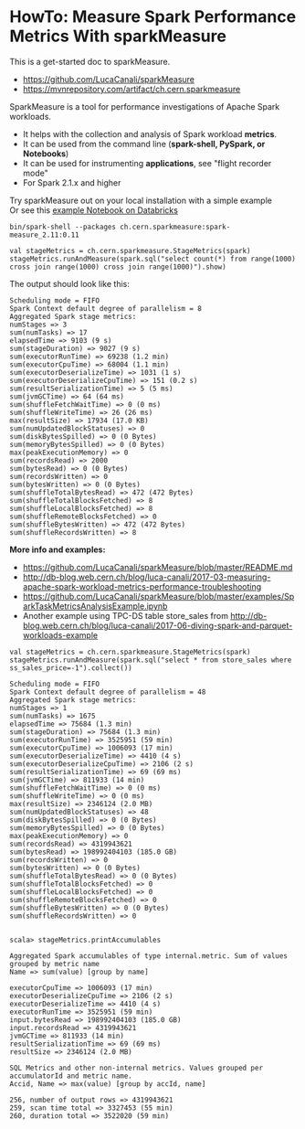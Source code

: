 # HowTo: Measure Spark Performance Metrics With sparkMeasure
This is a get-started doc to sparkMeasure.
  * https://github.com/LucaCanali/sparkMeasure
  * https://mvnrepository.com/artifact/ch.cern.sparkmeasure

SparkMeasure is a tool for performance investigations of Apache Spark workloads.   
  * It helps with the collection and analysis of Spark workload **metrics**.
  * It can be used from the command line (**spark-shell, PySpark, or Notebooks**)
  * It can be used for instrumenting **applications**, see "flight recorder mode"
  * For Spark 2.1.x and higher

   
Try sparkMeasure out on your local installation with a simple example   
Or see this [example Notebook on Databricks](https://databricks-prod-cloudfront.cloud.databricks.com/public/4027ec902e239c93eaaa8714f173bcfc/2061385495597958/2729765977711377/442806354506758/latest.html)


```
bin/spark-shell --packages ch.cern.sparkmeasure:spark-measure_2.11:0.11

val stageMetrics = ch.cern.sparkmeasure.StageMetrics(spark) 
stageMetrics.runAndMeasure(spark.sql("select count(*) from range(1000) cross join range(1000) cross join range(1000)").show)
```


The output should look like this:
```
Scheduling mode = FIFO
Spark Context default degree of parallelism = 8
Aggregated Spark stage metrics:
numStages => 3
sum(numTasks) => 17
elapsedTime => 9103 (9 s)
sum(stageDuration) => 9027 (9 s)
sum(executorRunTime) => 69238 (1.2 min)
sum(executorCpuTime) => 68004 (1.1 min)
sum(executorDeserializeTime) => 1031 (1 s)
sum(executorDeserializeCpuTime) => 151 (0.2 s)
sum(resultSerializationTime) => 5 (5 ms)
sum(jvmGCTime) => 64 (64 ms)
sum(shuffleFetchWaitTime) => 0 (0 ms)
sum(shuffleWriteTime) => 26 (26 ms)
max(resultSize) => 17934 (17.0 KB)
sum(numUpdatedBlockStatuses) => 0
sum(diskBytesSpilled) => 0 (0 Bytes)
sum(memoryBytesSpilled) => 0 (0 Bytes)
max(peakExecutionMemory) => 0
sum(recordsRead) => 2000
sum(bytesRead) => 0 (0 Bytes)
sum(recordsWritten) => 0
sum(bytesWritten) => 0 (0 Bytes)
sum(shuffleTotalBytesRead) => 472 (472 Bytes)
sum(shuffleTotalBlocksFetched) => 8
sum(shuffleLocalBlocksFetched) => 8
sum(shuffleRemoteBlocksFetched) => 0
sum(shuffleBytesWritten) => 472 (472 Bytes)
sum(shuffleRecordsWritten) => 8
```

**More info and examples:**
  * https://github.com/LucaCanali/sparkMeasure/blob/master/README.md
  * http://db-blog.web.cern.ch/blog/luca-canali/2017-03-measuring-apache-spark-workload-metrics-performance-troubleshooting
  * https://github.com/LucaCanali/sparkMeasure/blob/master/examples/SparkTaskMetricsAnalysisExample.ipynb
  * Another example using TPC-DS table store_sales from http://db-blog.web.cern.ch/blog/luca-canali/2017-06-diving-spark-and-parquet-workloads-example

```
val stageMetrics = ch.cern.sparkmeasure.StageMetrics(spark)
stageMetrics.runAndMeasure(spark.sql("select * from store_sales where ss_sales_price=-1").collect())

Scheduling mode = FIFO
Spark Context default degree of parallelism = 48
Aggregated Spark stage metrics:
numStages => 1
sum(numTasks) => 1675
elapsedTime => 75684 (1.3 min)
sum(stageDuration) => 75684 (1.3 min)
sum(executorRunTime) => 3525951 (59 min)
sum(executorCpuTime) => 1006093 (17 min)
sum(executorDeserializeTime) => 4410 (4 s)
sum(executorDeserializeCpuTime) => 2106 (2 s)
sum(resultSerializationTime) => 69 (69 ms)
sum(jvmGCTime) => 811933 (14 min)
sum(shuffleFetchWaitTime) => 0 (0 ms)
sum(shuffleWriteTime) => 0 (0 ms)
max(resultSize) => 2346124 (2.0 MB)
sum(numUpdatedBlockStatuses) => 48
sum(diskBytesSpilled) => 0 (0 Bytes)
sum(memoryBytesSpilled) => 0 (0 Bytes)
max(peakExecutionMemory) => 0
sum(recordsRead) => 4319943621
sum(bytesRead) => 198992404103 (185.0 GB)
sum(recordsWritten) => 0
sum(bytesWritten) => 0 (0 Bytes)
sum(shuffleTotalBytesRead) => 0 (0 Bytes)
sum(shuffleTotalBlocksFetched) => 0
sum(shuffleLocalBlocksFetched) => 0
sum(shuffleRemoteBlocksFetched) => 0
sum(shuffleBytesWritten) => 0 (0 Bytes)
sum(shuffleRecordsWritten) => 0


scala> stageMetrics.printAccumulables

Aggregated Spark accumulables of type internal.metric. Sum of values grouped by metric name
Name => sum(value) [group by name]

executorCpuTime => 1006093 (17 min)
executorDeserializeCpuTime => 2106 (2 s)
executorDeserializeTime => 4410 (4 s)
executorRunTime => 3525951 (59 min)
input.bytesRead => 198992404103 (185.0 GB)
input.recordsRead => 4319943621
jvmGCTime => 811933 (14 min)
resultSerializationTime => 69 (69 ms)
resultSize => 2346124 (2.0 MB)

SQL Metrics and other non-internal metrics. Values grouped per accumulatorId and metric name.
Accid, Name => max(value) [group by accId, name]

256, number of output rows => 4319943621
259, scan time total => 3327453 (55 min)
260, duration total => 3522020 (59 min)

```

